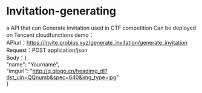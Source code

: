 # Invitation-generating
a API that can Generate invitation used in CTF competition Can be deployed on Tencent cloudfunctions
demo：  
APIurl：https://invite.probius.xyz/generate_invitation/generate_invitation  
Request：POST application/json  
Body：{  
    "name": "Yourname",  
    "imgurl": "http://q.qlogo.cn/headimg_dl?dst_uin=QQnumb&spec=640&img_type=jpg"  
}  
